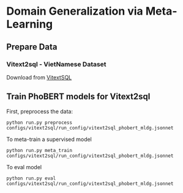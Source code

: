 # Domain Generalization via Meta-Learning
## Prepare Data
### Vitext2sql - VietNamese Dataset
Download from [VitextSQL](https://github.com/VinAIResearch/ViText2SQL)
 
## Train PhoBERT models for Vitext2sql
First, preprocess the data:
```
python run.py preprocess configs/vitext2sql/run_config/vitext2sql_phobert_mldg.jsonnet
```
To meta-train a supervised model
```
python run.py meta_train configs/vitext2sql/run_config/vitext2sql_phobert_mldg.jsonnet
```
To eval model
```
python run.py eval configs/vitext2sql/run_config/vitext2sql_phobert_mldg.jsonnet
```